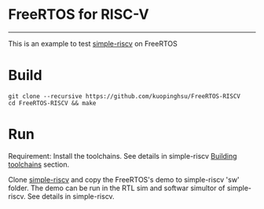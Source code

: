 # FreeRTOS for RISC-V
------------------------------------------------------------
This is an example to test <A Href="https://github.com/kuopinghsu/simple-riscv">simple-riscv</A> on FreeRTOS

# Build

    git clone --recursive https://github.com/kuopinghsu/FreeRTOS-RISCV
    cd FreeRTOS-RISCV && make

# Run

Requirement: Install the toolchains. See details in simple-riscv <A Href="https://github.com/kuopinghsu/simple-riscv#building-toolchains">Building toolchains</A> section.

Clone <A Href="https://github.com/kuopinghsu/simple-riscv">simple-riscv</A> and copy the FreeRTOS's demo to simple-riscv 'sw' folder. The demo can be run in the RTL sim and softwar simultor of simple-riscv. See details in simple-riscv.

